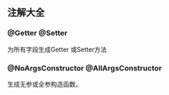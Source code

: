 ## 注解大全

### @Getter @Setter

为所有字段生成Getter 或Setter方法



### @NoArgsConstructor @AllArgsConstructor

生成无参或全参构造函数。



